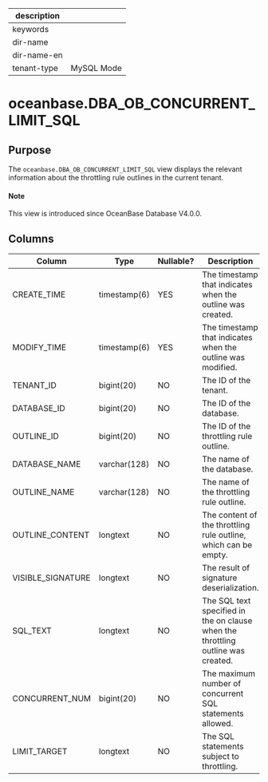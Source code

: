 | description ||
|---|---|
| keywords ||
| dir-name ||
| dir-name-en ||
| tenant-type | MySQL Mode |

# oceanbase.DBA_OB_CONCURRENT_LIMIT_SQL

## Purpose

The `oceanbase.DBA_OB_CONCURRENT_LIMIT_SQL` view displays the relevant information about the throttling rule outlines in the current tenant.

<main id="notice" type='explain'>
  <h4>Note</h4>
  <p>This view is introduced since OceanBase Database V4.0.0. </p>
</main>

## Columns

| Column | Type | Nullable? | Description |
| --- | --- | --- | --- |
| CREATE_TIME | timestamp(6) | YES | The timestamp that indicates when the outline was created. |
| MODIFY_TIME | timestamp(6) | YES | The timestamp that indicates when the outline was modified. |
| TENANT_ID | bigint(20) | NO | The ID of the tenant. |
| DATABASE_ID | bigint(20) | NO | The ID of the database. |
| OUTLINE_ID | bigint(20) | NO | The ID of the throttling rule outline. |
| DATABASE_NAME | varchar(128) | NO | The name of the database. |
| OUTLINE_NAME | varchar(128) | NO | The name of the throttling rule outline. |
| OUTLINE_CONTENT | longtext | NO | The content of the throttling rule outline, which can be empty. |
| VISIBLE_SIGNATURE | longtext | NO | The result of signature deserialization. |
| SQL_TEXT | longtext | NO | The SQL text specified in the on clause when the throttling outline was created. |
| CONCURRENT_NUM | bigint(20) | NO | The maximum number of concurrent SQL statements allowed. |
| LIMIT_TARGET | longtext | NO | The SQL statements subject to throttling. |
